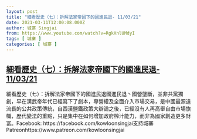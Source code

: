 ```yaml
---
layout: post
title: "細看歷史（七）：拆解法家帝國下的國進民退- 11/03/21"
date: 2021-03-11T12:00:08.000Z
author: 城寨 Singjai
from: https://www.youtube.com/watch?v=RgkXnlUMdyI
tags: [ 城寨 ]
categories: [ 城寨 ]
---
```

<!--1615464008000-->
[細看歷史（七）：拆解法家帝國下的國進民退- 11/03/21](https://www.youtube.com/watch?v=RgkXnlUMdyI)
------

<div>
細看歷史（七）：拆解法家帝國下的國進民退國進民退丶國營壟斷，並非共黨獨創，早在漢武帝年代已經寫下了劇本，專營權及全面介入市場交易，是中國最源遠流長的公共政策傳統，自西漢鹽鐵政策大辯論之後，已經沒有人再高舉自由市場旗幟，歷代變法的重點，只是集中在如何增加政府榨汁能力，而非為國家創造更多財富。Facebook: https://facebook.com/kowloonsingjai支持城寨Patreonhttps://www.patreon.com/kowloonsingjai
</div>
